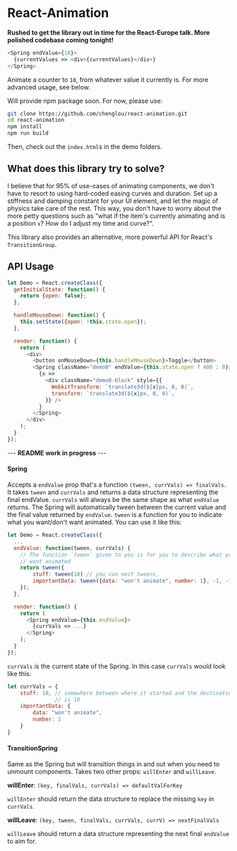 # React-Animation

__Rushed to get the library out in time for the React-Europe talk. More polished codebase coming tonight!__

```js
<Spring endValue={10}>
  {currentValues => <div>{currentValues}</div>}
</Spring>
```

Animate a counter to `10`, from whatever value it currently is. For more advanced usage, see below.

Will provide npm package soon. For now, please use:

```sh
git clone https://github.com/chenglou/react-animation.git
cd react-animation
npm install
npm run build
```

Then, check out the `index.html`s in the demo folders.

## What does this library try to solve?

I believe that for 95% of use-cases of animating components, we don't have to resort to using hard-coded easing curves and duration. Set up a stiffness and damping constant for your UI element, and let the magic of physics take care of the rest. This way, you don't have to worry about the more petty questions such as "what if the item's currently animating and is a position `x`? How do I adjust my time and curve?".

This library also provides an alternative, more powerful API for React's `TransitionGroup`.

## API Usage

```js
let Demo = React.createClass({
  getInitialState: function() {
    return {open: false};
  },

  handleMouseDown: function() {
    this.setState({open: !this.state.open});
  },

  render: function() {
    return (
      <div>
        <button onMouseDown={this.handleMouseDown}>Toggle</button>
        <Spring className="demo0" endValue={this.state.open ? 400 : 0}>
          {x =>
            <div className="demo0-block" style={{
              WebkitTransform: `translate3d(${x}px, 0, 0)`,
              transform: `translate3d(${x}px, 0, 0)`,
            }} />
          }
        </Spring>
      </div>
    );
  }
});
```

--- **README work in progress** ---

#### Spring
Accepts a `endValue` prop that's a function `(tween, currVals) => finalVals`. It takes `tween` and `currVals` and returns a data structure representing the final endValue. `currVals` will always be the same shape as what `endValue` returns. The Spring will automatically tween between the current value and the final value returned by `endValue`.
`tween` is a function for you to indicate what you want/don't want animated. You can use it like this:
```js
let Demo = React.createClass({
  ...
  endValue: function(tween, currVals) {
    // The function `tween` given to you is for you to describe what you
    // want animated
    return tween({
        stuff: tween(10) // you can nest tweens,
        importantData: tween({data: "won't animate", number: 1}, -1, -1) // Un-tween
    });
  },

  render: function() {
    return (
      <Spring endValue={this.endValue}>
        {currVals => ...}
      </Spring>
    );
  }
});
```
`currVals` is the current state of the Spring. In this case `currVals` would look like this:

```js
let currVals = {
    stuff: 10, // somewhere between where it started and the destination which
               // is 10
    importantData: {
        data: "won't animate",
        number: 1
    }
}
```

#### TransitionSpring
Same as the Spring but will transition things in and out when you need to unmount components. Takes two other props: `willEnter` and `willLeave`.

__willEnter__: `(key, finalVals, currVals) => defaultValForKey`

`willEnter` should return the data structure to replace the missing `key` in `currVals`.

__willLeave__: `(key, tween, finalVals, currVals, currV) => nextFinalVals`

`willLeave` should return a data structure representing the next final `endValue` to aim for.

